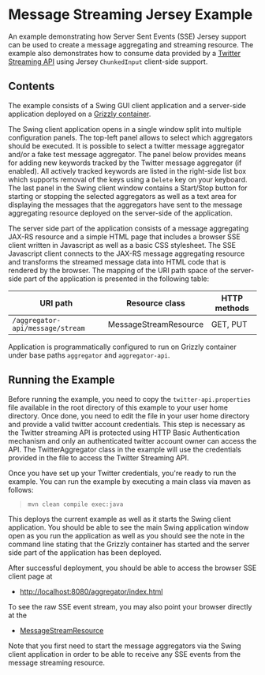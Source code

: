[//]: # " Copyright (c) 2015, 2020 Oracle and/or its affiliates. All rights reserved. "
[//]: # " "
[//]: # " This program and the accompanying materials are made available under the "
[//]: # " terms of the Eclipse Distribution License v. 1.0, which is available at "
[//]: # " http://www.eclipse.org/org/documents/edl-v10.php. "
[//]: # " "
[//]: # " SPDX-License-Identifier: BSD-3-Clause "

Message Streaming Jersey Example
================================

An example demonstrating how Server Sent Events (SSE) Jersey support can
be used to create a message aggregating and streaming resource. The
example also demonstrates how to consume data provided by a [Twitter
Streaming API](https://dev.twitter.com/docs/streaming-apis) using Jersey
`ChunkedInput` client-side support.

Contents
--------

The example consists of a Swing GUI client application and a server-side
application deployed on a [Grizzly container](https://projects.eclipse.org/projects/ee4j.grizzly).

The Swing client application opens in a single window split into
multiple configuration panels. The top-left panel allows to select which
aggregators should be executed. It is possible to select a twitter
message aggregator and/or a fake test message aggregator. The panel
below provides means for adding new keywords tracked by the Twitter
message aggregator (if enabled). All actively tracked keywords are
listed in the right-side list box which supports removal of the keys
using a `Delete` key on your keyboard. The last panel in the Swing
client window contains a Start/Stop button for starting or stopping the
selected aggregators as well as a text area for displaying the messages
that the aggregators have sent to the message aggregating resource
deployed on the server-side of the application.

The server side part of the application consists of a message
aggregating JAX-RS resource and a simple HTML page that includes a
browser SSE client written in Javascript as well as a basic CSS
stylesheet. The SSE Javascript client connects to the JAX-RS message
aggregating resource and transforms the streamed message data into HTML
code that is rendered by the browser. The mapping of the URI path space
of the server-side part of the application is presented in the following
table:

URI path                           | Resource class          | HTTP methods
---------------------------------- | ----------------------- | --------------
`/aggregator-api/message/stream`   | MessageStreamResource   | GET, PUT

Application is programmatically configured to run on Grizzly container
under base paths `aggregator` and `aggregator-api`.

Running the Example
-------------------

Before running the example, you need to copy the
`twitter-api.properties` file available in the root directory of this
example to your user home directory. Once done, you need to edit the
file in your user home directory and provide a valid twitter account
credentials. This step is necessary as the Twitter streaming API is
protected using HTTP Basic Authentication mechanism and only an
authenticated twitter account owner can access the API. The
TwitterAggregator class in the example will use the credentials provided
in the file to access the Twitter Streaming API.

Once you have set up your Twitter credentials, you're ready to run the
example. You can run the example by executing a main class via maven as
follows:

>     mvn clean compile exec:java

This deploys the current example as well as it starts the Swing client
application. You should be able to see the main Swing application window
open as you run the application as well as you should see the note in
the command line stating that the Grizzly container has started and the
server side part of the application has been deployed.

After successful deployment, you should be able to access the browser
SSE client page at

-   <http://localhost:8080/aggregator/index.html>

To see the raw SSE event stream, you may also point your browser
directly at the

-   [MessageStreamResource](http://localhost:8080/aggregator-api/message/stream)

Note that you first need to start the message aggregators via the Swing
client application in order to be able to receive any SSE events from
the message streaming resource.
